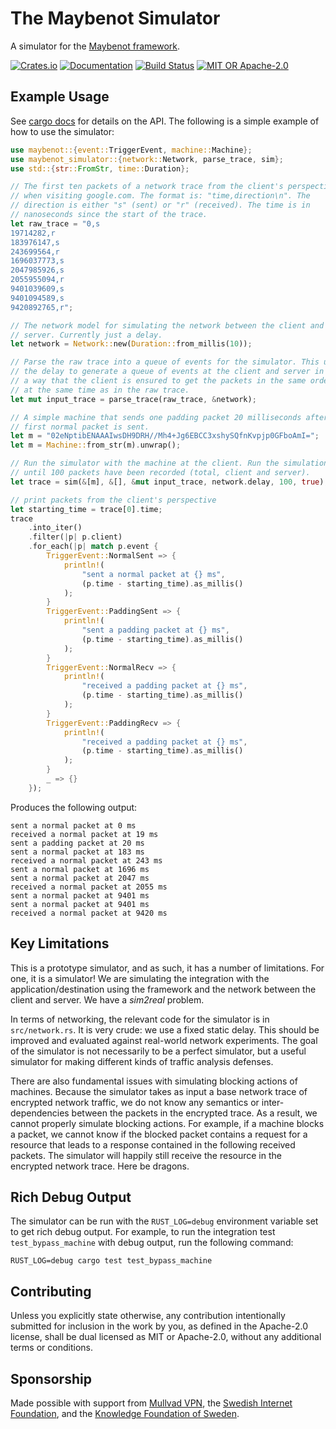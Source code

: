 # The Maybenot Simulator

A simulator for the [Maybenot
framework](https://github.com/maybenot-io/maybenot/).

[![Crates.io][crates-badge]][crates-url]
[![Documentation][docs-badge]][docs-url]
[![Build Status][tests-badge]][tests-url]
[![MIT OR Apache-2.0][license-badge]][license-url]

[crates-badge]: https://img.shields.io/crates/v/maybenot-simulator.svg
[crates-url]: https://crates.io/crates/maybenot-simulator
[docs-badge]: https://docs.rs/maybenot-simulator/badge.svg
[docs-url]: https://docs.rs/maybenot-simulator
[tests-badge]: https://github.com/maybenot-io/maybenot-simulator/actions/workflows/tests.yml/badge.svg
[tests-url]: https://github.com/maybenot-io/maybenot-simulator/actions
[license-badge]: https://img.shields.io/crates/l/maybenot-simulator
[license-url]: https://github.com/maybenot-io/maybenot-simulator/

## Example Usage
See [cargo docs][docs-url] for details on the API. The following is a simple
example of how to use the simulator:

```rust
use maybenot::{event::TriggerEvent, machine::Machine};
use maybenot_simulator::{network::Network, parse_trace, sim};
use std::{str::FromStr, time::Duration};

// The first ten packets of a network trace from the client's perspective
// when visiting google.com. The format is: "time,direction\n". The
// direction is either "s" (sent) or "r" (received). The time is in
// nanoseconds since the start of the trace.
let raw_trace = "0,s
19714282,r
183976147,s
243699564,r
1696037773,s
2047985926,s
2055955094,r
9401039609,s
9401094589,s
9420892765,r";

// The network model for simulating the network between the client and the
// server. Currently just a delay.
let network = Network::new(Duration::from_millis(10));

// Parse the raw trace into a queue of events for the simulator. This uses
// the delay to generate a queue of events at the client and server in such
// a way that the client is ensured to get the packets in the same order and
// at the same time as in the raw trace.
let mut input_trace = parse_trace(raw_trace, &network);

// A simple machine that sends one padding packet 20 milliseconds after the
// first normal packet is sent.
let m = "02eNptibENAAAIwsDH9DRH//Mh4+Jg6EBCC3xshySQfnKvpjp0GFboAmI=";
let m = Machine::from_str(m).unwrap();

// Run the simulator with the machine at the client. Run the simulation up
// until 100 packets have been recorded (total, client and server).
let trace = sim(&[m], &[], &mut input_trace, network.delay, 100, true);

// print packets from the client's perspective
let starting_time = trace[0].time;
trace
    .into_iter()
    .filter(|p| p.client)
    .for_each(|p| match p.event {
        TriggerEvent::NormalSent => {
            println!(
                "sent a normal packet at {} ms",
                (p.time - starting_time).as_millis()
            );
        }
        TriggerEvent::PaddingSent => {
            println!(
                "sent a padding packet at {} ms",
                (p.time - starting_time).as_millis()
            );
        }
        TriggerEvent::NormalRecv => {
            println!(
                "received a padding packet at {} ms",
                (p.time - starting_time).as_millis()
            );
        }
        TriggerEvent::PaddingRecv => {
            println!(
                "received a padding packet at {} ms",
                (p.time - starting_time).as_millis()
            );
        }
        _ => {}
    });
```

Produces the following output:

```
sent a normal packet at 0 ms
received a normal packet at 19 ms
sent a padding packet at 20 ms
sent a normal packet at 183 ms
received a normal packet at 243 ms
sent a normal packet at 1696 ms
sent a normal packet at 2047 ms
received a normal packet at 2055 ms
sent a normal packet at 9401 ms
sent a normal packet at 9401 ms
received a normal packet at 9420 ms
```

## Key Limitations
This is a prototype simulator, and as such, it has a number of limitations. For
one, it is a simulator! We are simulating the integration with the
application/destination using the framework and the network between the client
and server. We have a *sim2real* problem.

In terms of networking, the relevant code for the simulator is in
`src/network.rs`. It is very crude: we use a fixed static delay. This should be
improved and evaluated against real-world network experiments. The goal of the
simulator is not necessarily to be a perfect simulator, but a useful simulator
for making different kinds of traffic analysis defenses.

There are also fundamental issues with simulating blocking actions of machines.
Because the simulator takes as input a base network trace of encrypted network
traffic, we do not know any semantics or inter-dependencies between the packets
in the encrypted trace. As a result, we cannot properly simulate blocking
actions. For example, if a machine blocks a packet, we cannot know if the
blocked packet contains a request for a resource that leads to a response
contained in the following received packets. The simulator will happily still
receive the resource in the encrypted network trace. Here be dragons.

## Rich Debug Output
The simulator can be run with the `RUST_LOG=debug` environment variable set to
get rich debug output. For example, to run the integration test
`test_bypass_machine` with debug output, run the following command:

```
RUST_LOG=debug cargo test test_bypass_machine
```

## Contributing
Unless you explicitly state otherwise, any contribution intentionally submitted
for inclusion in the work by you, as defined in the Apache-2.0 license, shall be
dual licensed as MIT or Apache-2.0, without any additional terms or conditions.

## Sponsorship
Made possible with support from [Mullvad VPN](https://mullvad.net/), the
[Swedish Internet Foundation](https://internetstiftelsen.se/en/), and the
[Knowledge Foundation of Sweden](https://www.kks.se/en/start-en/).
